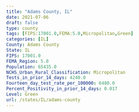 ```yaml
---
title: "Adams County, IL"
date: 2021-07-06
draft: false
type: county
tags: [FIPS:17001.0,FEMA:5.0,Micropolitan,Green]
categories: [IL]
County: Adams County
State: IL
FIPS: 17001.0
FEMA_Region: 5.0
Population: 65435.0
NCHS_Urban_Rural_Classification: Micropolitan
Tests_in_prior_14_days: 4240.0
Fourteen_day_test_rate_per_100000: 6480.0
Percent_Positivity_in_prior_14_days: 0.017
Level: Green
url: /states/IL/adams-county
---
```



